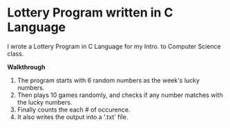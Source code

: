# Lottery Program written in C Language
I wrote a Lottery Program in C Language for my Intro. to Computer Science class.

**Walkthrough**

1. The program starts with 6 random numbers as the week's lucky numbers. 
2. Then plays 10 games randomly, and checks if any number matches with the lucky numbers. 
3. Finally counts the each # of occurence.
4. It also writes the output into a '.txt' file.
